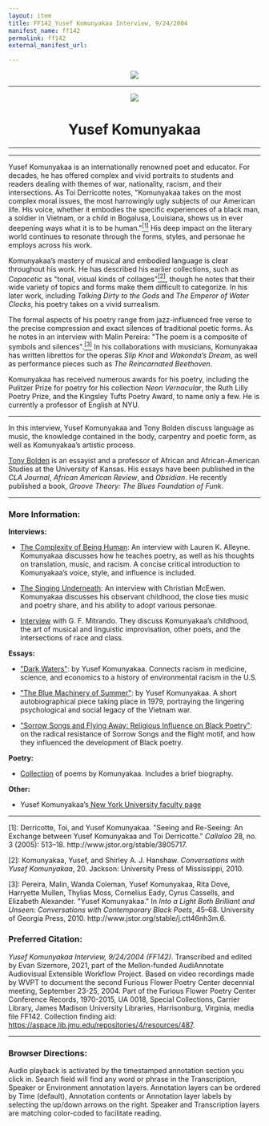```yaml
---
layout: item
title: FF142_Yusef Komunyakaa Interview, 9/24/2004
manifest_name: ff142
permalink: ff142
external_manifest_url: 

---
```

<!-- Add an essay or interpretive material below this line,
using HTML or markdown.  Do not modify this file above this line -->
<p style="text-align:center"><img src="https://www.jmu.edu/_images/furiousflower/furious-flower-logo.jpg"></p>
<hr>
<p style="text-align:center"><img src="https://api.poets.org/sites/default/files/styles/poem_a_day_portrait/public/images/biographies/YusefKomunyakaa_NewBioImage.jpg?itok=LWv9d5hi"></p>
<h1 style="text-align:center">Yusef Komunyakaa</h1>
<hr>

<hr>
<p>Yusef Komunyakaa is an internationally renowned poet and educator. For decades, he has offered complex and vivid portraits to students and readers dealing with themes of war, nationality, racism, and their intersections. As Toi Derricotte notes, "Komunyakaa takes on the most complex moral issues, the most harrowingly ugly subjects of our American life. His voice, whether it embodies the specific experiences of a black man, a soldier in Vietnam, or a child in Bogalusa, Louisiana, shows us in ever deepening ways what it is to be human."<a href="#fn1"><sup>[1]</sup></a> His deep impact on the literary world continues to resonate through the forms, styles, and personae he employs across his work.</p>
<p>Komunyakaa’s mastery of musical and embodied language is clear throughout his work. He has described his earlier collections, such as <i>Copacetic</i> as "tonal, visual kinds of collages"<a href="#fn2"><sup>[2]</sup></a>, though he notes that their wide variety of topics and forms make them difficult to categorize. In his later work, including <i>Talking Dirty to the Gods</i> and <i>The Emperor of Water Clocks</i>, his poetry takes on a vivid surrealism.</p>
<p>The formal aspects of his poetry range from jazz-influenced free verse to the precise compression and exact silences of traditional poetic forms. As he notes in an interview with Malin Pereira: "The poem is a composite of symbols and silences".<a href="#fn3"><sup>[3]</sup></a> In his collaborations with musicians, Komunyakaa has written librettos for the operas <i>Slip Knot</i> and <i>Wakonda’s Dream</i>, as well as performance pieces such as <i>The Reincarnated Beethoven</i>.</p>
<p>Komunyakaa has received numerous awards for his poetry, including the Pulitzer Prize for poetry for his collection <i>Neon Vernacular</i>, the Ruth Lilly Poetry Prize, and the Kingsley Tufts Poetry Award, to name only a few. He is currently a professor of English at NYU.</p>
<hr>
<p>In this interview, Yusef Komunyakaa and Tony Bolden discuss language as music, the knowledge contained in the body, carpentry and poetic form, as well as Komunyakaa’s artistic process.</p>
<p><a href="https://afs.ku.edu/people/anthony-bolden">Tony Bolden</a> is an essayist and a professor of African and African-American Studies at the University of Kansas. His essays have been published in the <i>CLA Journal</i>, <i>African American Review</i>, and <i>Obsidian</i>. He recently published a book, <i>Groove Theory: The Blues Foundation of Funk</i>.</p>
<hr>

<h3>More Information:</h3>

<b>Interviews:</b>
<ul><li><p><a href="https://fightandfiddle.com/2018/05/01/the-complexity-of-being-human-an-interview-with-yusef-komunyakaa/">The Complexity of Being Human</a>: An interview with Lauren K. Alleyne. Komunyakaa discusses how he teaches poetry, as well as his thoughts on translation, music, and racism. A concise critical introduction to Komunyakaa’s voice, style, and influence is included.</p></li></ul>
<ul><li><p><a href="https://teachersandwritersmagazine.org/the-singing-underneath-878.htm">The Singing Underneath</a>: An interview with Christian McEwen. Komunyakaa discusses his observant childhood, the close ties music and poetry share, and his ability to adopt various personae.</p></li></ul>
<ul><li><p><a href="https://www.jstor.org/stable/3805718
">Interview</a> with G. F. Mitrando. They discuss Komunyakaa’s childhood, the art of musical and linguistic improvisation, other poets, and the intersections of race and class.</p></li></ul>


<b>Essays:</b>
<ul><li><p><a href="https://www.jstor.org/stable/10.3998/mpub.9462628.17
">"Dark Waters"</a>: by Yusef Komunyakaa. Connects racism in medicine, science, and economics to a history of environmental racism in the U.S.</p></li></ul>
<ul><li><p><a href="https://www.jstor.org/stable/10.3998/mpub.9462628.12
">"The Blue Machinery of Summer"</a>: by Yusef Komunyakaa. A short autobiographical piece taking place in 1979, portraying the lingering psychological and social legacy of the Vietnam war.</p></li></ul>
<ul><li><p><a href="https://www.jstor.org/stable/10.3998/mpub.9462628.7">"Sorrow Songs and Flying Away: Religious Influence on Black Poetry"</a>: on the radical resistance of Sorrow Songs and the flight motif, and how they influenced the development of Black poetry.</p></li></ul>

<b>Poetry:</b>
<ul><li><p><a href="https://www.poetryfoundation.org/poets/yusef-komunyakaa?msclkid=fd7c90c9b50211ecbd6bcdbeba960748">Collection</a> of poems by Komunyakaa. Includes a brief biography.</p></li></ul>
<b>Other:</b>
<ul><li><p>Yusef Komunyakaa’s<a href="https://as.nyu.edu/content/nyu-as/as/faculty/yusef-komunyakaa.html?msclkid=67247d62b68911eca908dc4db39603bf"> New York University faculty page</a></p></li></ul>
<hr>
<p><a name="fn1">[1]</a>: Derricotte, Toi, and Yusef Komunyakaa. "Seeing and Re-Seeing: An Exchange between Yusef Komunyakaa and Toi Derricotte." <i>Callaloo</i> 28, no. 3 (2005): 513–18. http://www.jstor.org/stable/3805717.</p>
<p><a name="fn2">[2]</a>: Komunyakaa, Yusef, and Shirley A. J. Hanshaw. <i>Conversations with Yusef Komunyakaa</i>, 20. Jackson: University Press of Mississippi, 2010.</p>
<p><a name="fn3">[3]</a>: Pereira, Malin, Wanda Coleman, Yusef Komunyakaa, Rita Dove, Harryette Mullen, Thylias Moss, Cornelius Eady, Cyrus Cassells, and Elizabeth Alexander. "Yusef Komunyakaa." In <i>Into a Light Both Brilliant and Unseen: Conversations with Contemporary Black Poets</i>, 45–68. University of Georgia Press, 2010. http://www.jstor.org/stable/j.ctt46nh3m.6.</p>


<h3>Preferred Citation:</h3>
<i>Yusef Komunyakaa Interview, 9/24/2004 (FF142)</i>. Transcribed and edited by Evan Sizemore, 2021, part of the Mellon-funded AudiAnnotate Audiovisual Extensible Workflow Project. Based on video recordings made by WVPT to document the second Furious Flower Poetry Center decennial meeting, September 23-25, 2004. Part of the Furious Flower Poetry Center Conference Records, 1970-2015, UA 0018, Special Collections, Carrier Library, James Madison University Libraries, Harrisonburg, Virginia, media file FF142. Collection finding aid: <a href="https://aspace.lib.jmu.edu/repositories/4/resources/487">https://aspace.lib.jmu.edu/repositories/4/resources/487</a>.
<hr>
<h3>Browser Directions:</h3> 
Audio playback is activated by the timestamped annotation section you click in. Search field will find any word or phrase in the Transcription, Speaker or Environment annotation layers. Annotation layers can be ordered by Time (default), Annotation contents or Annotation layer labels by selecting the up/down arrows on the right. Speaker and Transcription layers are matching color-coded to facilitate reading.
